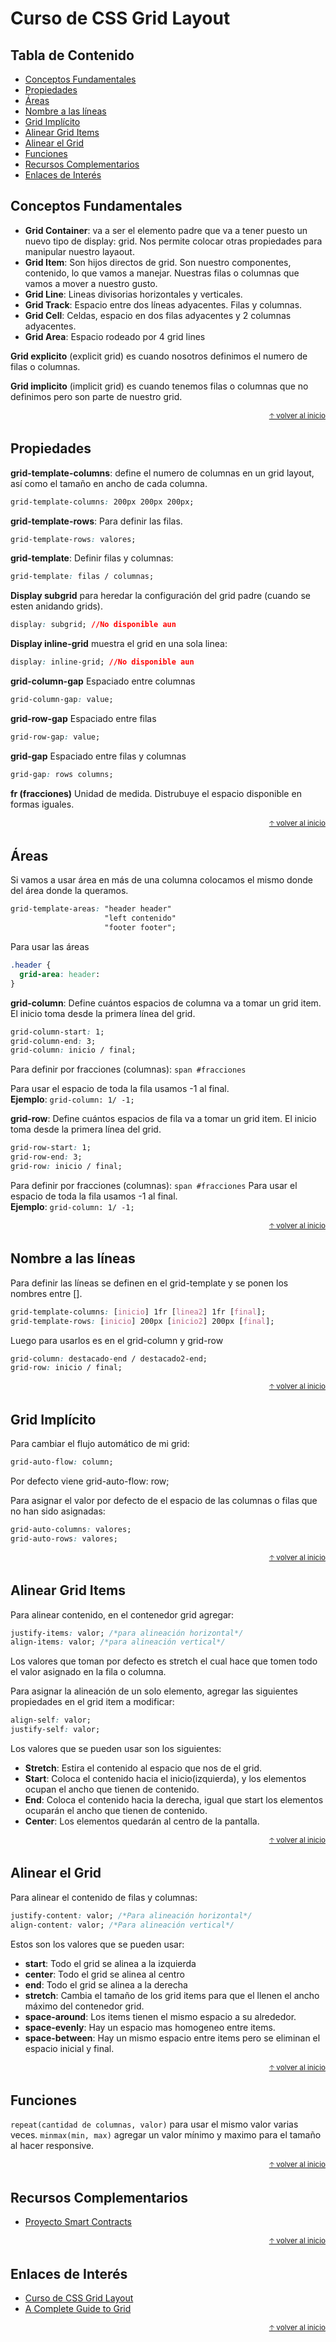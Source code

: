 # Curso de CSS Grid Layout<!-- omit in toc -->

## Tabla de Contenido<!-- omit in toc -->
- [Conceptos Fundamentales](#conceptos-fundamentales)
- [Propiedades](#propiedades)
- [Áreas](#Áreas)
- [Nombre a las líneas](#nombre-a-las-líneas)
- [Grid Implícito](#grid-implícito)
- [Alinear Grid Items](#alinear-grid-items)
- [Alinear el Grid](#alinear-el-grid)
- [Funciones](#funciones)
- [Recursos Complementarios](#recursos-complementarios)
- [Enlaces de Interés](#enlaces-de-interés)

## Conceptos Fundamentales

* **Grid Container**: va a ser el elemento padre que va a tener puesto un nuevo tipo de display: grid. Nos permite colocar otras propiedades para manipular nuestro layaout.
* **Grid Item**: Son hijos directos de grid. Son nuestro componentes, contenido, lo que vamos a manejar. Nuestras filas o columnas que vamos a mover a nuestro gusto. 
* **Grid Line**: Lineas divisorias horizontales y verticales.
* **Grid Track**: Espacio entre dos líneas adyacentes. Filas y columnas.
* **Grid Cell**: Celdas, espacio en dos filas adyacentes y 2 columnas adyacentes.
* **Grid Area**: Espacio rodeado por 4 grid lines

**Grid explicito** (explicit grid) es cuando nosotros definimos el numero de filas o columnas.

**Grid implicito** (implicit grid) es cuando tenemos filas o columnas que no definimos pero son parte de nuestro grid.

<div align="right">
  <small><a href="#tabla-de-contenido">🡡 volver al inicio</a></small>
</div>

## Propiedades

**grid-template-columns**: define el numero de columnas en un grid layout, así como el tamaño en ancho de cada columna.

```css
grid-template-columns: 200px 200px 200px;
```

**grid-template-rows**: Para definir las filas.

```css
grid-template-rows: valores;
```

**grid-template**: Definir filas y columnas:

```css
grid-template: filas / columnas;
```

**Display subgrid** para heredar la configuración del grid padre (cuando se esten anidando grids).

```css
display: subgrid; //No disponible aun
```

**Display inline-grid** muestra el grid en una sola linea:

```css
display: inline-grid; //No disponible aun
```

**grid-column-gap** Espaciado entre columnas

```css
grid-column-gap: value; 
```

**grid-row-gap** Espaciado entre filas

```css
grid-row-gap: value; 
```

**grid-gap** Espaciado entre filas y columnas

```css
grid-gap: rows columns;
```

**fr (fracciones)** Unidad de medida. Distrubuye el espacio disponible en formas iguales.

<div align="right">
  <small><a href="#tabla-de-contenido">🡡 volver al inicio</a></small>
</div>

## Áreas

Si vamos a usar área en más de una columna colocamos el mismo donde del área donde la queramos.

```css
grid-template-areas: "header header" 
                     "left contenido" 
                     "footer footer";
```

Para usar las áreas

```css
.header {
  grid-area: header:
}
```

**grid-column**: Define cuántos espacios de columna va a tomar un grid item. El inicio toma desde la primera línea del grid. 

```css
grid-column-start: 1;
grid-column-end: 3;
grid-column: inicio / final;
```

Para definir por fracciones (columnas): `span #fracciones`

Para usar el espacio de toda la fila usamos -1 al final.  
**Ejemplo**: `grid-column: 1/ -1;`

**grid-row**: Define cuántos espacios de fila va a tomar un grid item. El inicio toma desde la primera línea del grid. 

```css
grid-row-start: 1;
grid-row-end: 3;
grid-row: inicio / final;
```

Para definir por fracciones (columnas): `span #fracciones`
Para usar el espacio de toda la fila usamos -1 al final.  
**Ejemplo**: `grid-column: 1/ -1;`

<div align="right">
  <small><a href="#tabla-de-contenido">🡡 volver al inicio</a></small>
</div>

## Nombre a las líneas

Para definir las líneas se definen en el grid-template y se ponen los nombres entre [].

```css
grid-template-columns: [inicio] 1fr [linea2] 1fr [final];
grid-template-rows: [inicio] 200px [inicio2] 200px [final];
```

Luego para usarlos es en el grid-column y grid-row

```css
grid-column: destacado-end / destacado2-end;
grid-row: inicio / final;
```

<div align="right">
  <small><a href="#tabla-de-contenido">🡡 volver al inicio</a></small>
</div>

## Grid Implícito

Para cambiar el flujo automático de mi grid:

```css
grid-auto-flow: column;
```

Por defecto viene grid-auto-flow: row;

Para asignar el valor por defecto de el espacio de las columnas o filas que no han sido asignadas:

```css
grid-auto-columns: valores;
grid-auto-rows: valores;
```

<div align="right">
  <small><a href="#tabla-de-contenido">🡡 volver al inicio</a></small>
</div>

## Alinear Grid Items 

Para alinear contenido, en el contenedor grid agregar:

```css
justify-items: valor; /*para alineación horizontal*/
align-items: valor; /*para alineación vertical*/
```

Los valores que toman por defecto es stretch el cual hace que tomen todo el valor asignado en la fila o columna.

Para asignar la alineación de un solo elemento, agregar las siguientes propiedades en el grid item a modificar:

```css
align-self: valor;
justify-self: valor;
```

Los valores que se pueden usar son los siguientes:
* **Stretch**: Estira el contenido al espacio que nos de el grid.
* **Start**: Coloca el contenido hacia el inicio(izquierda), y los elementos ocupan el ancho que tienen de contenido.
* **End**: Coloca el contenido hacia la derecha, igual que start los elementos ocuparán el ancho que tienen de contenido.
* **Center**: Los elementos quedarán al centro de la pantalla.

<div align="right">
  <small><a href="#tabla-de-contenido">🡡 volver al inicio</a></small>
</div>

## Alinear el Grid

Para alinear el contenido de filas y columnas:

```css
justify-content: valor; /*Para alineación horizontal*/
align-content: valor; /*Para alineación vertical*/
```

Estos son los valores que se pueden usar:
* **start**: Todo el grid se alinea a la izquierda
* **center**: Todo el grid se alinea al centro 
* **end**: Todo el grid se alinea a la derecha
* **stretch**: Cambia el tamaño de los grid items para que el llenen el ancho máximo del contenedor grid. 
* **space-around**: Los items tienen el mismo espacio a su alrededor.
* **space-evenly**: Hay un espacio mas homogeneo entre items.
* **space-between**: Hay un mismo espacio entre items pero se eliminan el espacio inicial y final.

<div align="right">
  <small><a href="#tabla-de-contenido">🡡 volver al inicio</a></small>
</div>

## Funciones

`repeat(cantidad de columnas, valor)` para usar el mismo valor varias veces.
`minmax(min, max)` agregar un valor mínimo y maximo para el tamaño al hacer responsive.

<div align="right">
  <small><a href="#tabla-de-contenido">🡡 volver al inicio</a></small>
</div>

## Recursos Complementarios
* [Proyecto Smart Contracts](docs/css-grid-layout.pdf)

<div align="right">
  <small><a href="#tabla-de-contenido">🡡 volver al inicio</a></small>
</div>

## Enlaces de Interés
* [Curso de CSS Grid Layout](https://platzi.com/clases/css-grid-layout)
* [A Complete Guide to Grid](https://css-tricks.com/snippets/css/complete-guide-grid/)

<div align="right">
  <small><a href="#tabla-de-contenido">🡡 volver al inicio</a></small>
</div>
